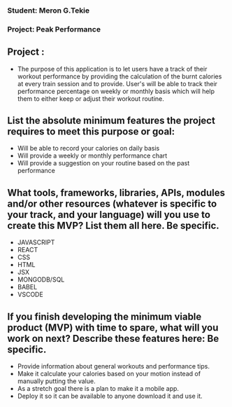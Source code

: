  ### Student: Meron G.Tekie
 ### Project: Peak Performance

 ## Project :
  - The purpose of this application is to let users have a track of their workout performance by providing the calculation of the burnt calories at every train session and to provide. User's will be able to track their performance percentage on weekly or monthly basis which will help them to either keep or adjust their workout routine.

  ## List the absolute minimum features the project requires to meet this purpose or goal:
  - Will be able to record  your calories on daily basis 
  - Will provide a weekly or monthly  performance chart
  - Will provide  a suggestion on your routine based on the past performance
  ## What tools, frameworks, libraries, APIs, modules and/or other resources (whatever is specific to your track, and your language) will you use to create this MVP? List them all here. Be specific.
  - JAVASCRIPT
  - REACT
  - CSS
  - HTML
  - JSX
  - MONGODB/SQL
  - BABEL 
  - VSCODE
  ## If you finish developing the minimum viable product (MVP) with time to spare, what will you work on next? Describe these features here: Be specific.
  - Provide information about general workouts and performance tips.
  - Make it calculate your calories based on your motion instead of manually putting the value.
  - As a stretch goal there is a plan to make it a mobile app.
  - Deploy it so it can be available to anyone download it and use it.